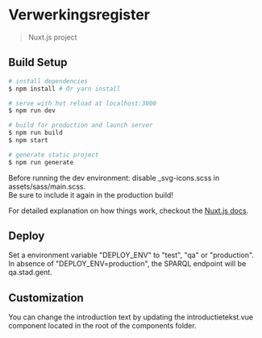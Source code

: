 # Verwerkingsregister

> Nuxt.js project

## Build Setup

``` bash
# install dependencies
$ npm install # Or yarn install

# serve with hot reload at localhost:3000
$ npm run dev

# build for production and launch server
$ npm run build
$ npm start

# generate static project
$ npm run generate
```

Before running the dev environment: disable _svg-icons.scss in assets/sass/main.scss.  
Be sure to include it again in the production build!

For detailed explanation on how things work, checkout the [Nuxt.js docs](https://github.com/nuxt/nuxt.js).

## Deploy

Set a environment variable "DEPLOY_ENV" to "test", "qa" or "production".  
In absence of "DEPLOY_ENV=production", the SPARQL endpoint will be qa.stad.gent. 

## Customization

You can change the introduction text by updating the introductietekst.vue component 
located in the root of the components folder.
